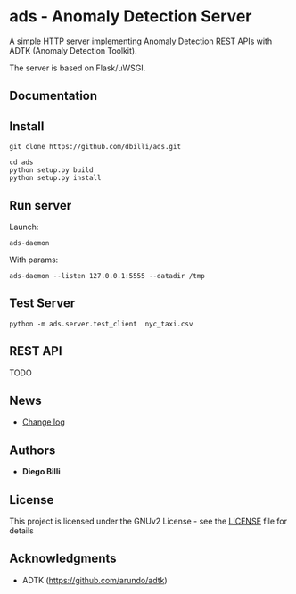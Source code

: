 # ads - Anomaly Detection Server

A simple HTTP server implementing Anomaly Detection REST APIs with ADTK (Anomaly Detection Toolkit).

The server is based on Flask/uWSGI.

## Documentation

## Install

    git clone https://github.com/dbilli/ads.git
    
    cd ads
    python setup.py build
    python setup.py install


## Run server

Launch:

    ads-daemon

With params:

    ads-daemon --listen 127.0.0.1:5555 --datadir /tmp

## Test Server

    python -m ads.server.test_client  nyc_taxi.csv

## REST API

TODO

## News

*  [Change log](./CHANGELOG.md)

## Authors

* **Diego Billi**

## License

This project is licensed under the GNUv2 License - see the [LICENSE](LICENSE) file for details

## Acknowledgments

* ADTK (https://github.com/arundo/adtk)
